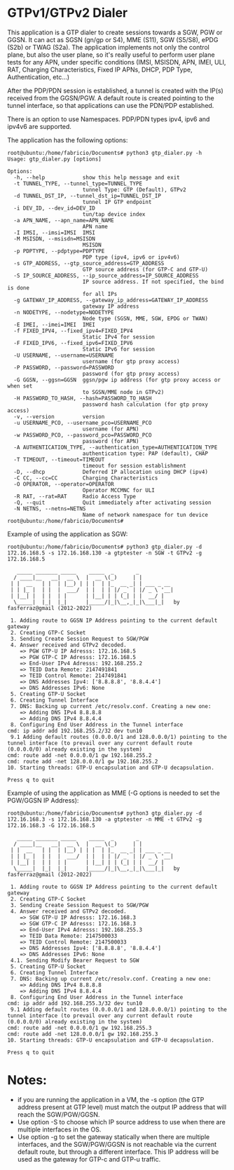 # GTPv1/GTPv2  Dialer
This application is a GTP dialer to create sessions towards a SGW, PGW or GGSN.
It can act as SGSN (gn/gp or S4), MME (S11), SGW (S5/S8), ePDG (S2b) or TWAG (S2a).
The application implements not only the control plane, but also the user plane, so it's really useful to perform user plane tests for any APN, under specific conditions (IMSI, MSISDN, APN, IMEI, ULI, RAT, Charging Characteristics, Fixed IP APNs, DHCP, PDP Type, Authentication, etc...)

After the PDP/PDN session is established, a tunnel is created with the IP(s) received from the GGSN/PGW.
A default route is created pointing to the tunnel interface, so that applications can use the PDN/PDP established.

There is an option to use Namespaces.
PDP/PDN types ipv4, ipv6 and ipv4v6 are supported.

The application has the following options:

```
root@ubuntu:/home/fabricio/Documents# python3 gtp_dialer.py -h
Usage: gtp_dialer.py [options]

Options:
  -h, --help            show this help message and exit
  -t TUNNEL_TYPE, --tunnel_type=TUNNEL_TYPE
                        tunnel Type: GTP (Default), GTPv2
  -d TUNNEL_DST_IP, --tunnel_dst_ip=TUNNEL_DST_IP
                        tunnel IP GTP endpoint
  -i DEV_ID, --dev_id=DEV_ID
                        tun/tap device index
  -a APN_NAME, --apn_name=APN_NAME
                        APN name
  -I IMSI, --imsi=IMSI  IMSI
  -M MSISDN, --msisdn=MSISDN
                        MSISDN
  -p PDPTYPE, --pdptype=PDPTYPE
                        PDP type (ipv4, ipv6 or ipv4v6)
  -s GTP_ADDRESS, --gtp_source_address=GTP_ADDRESS
                        GTP source address (for GTP-C and GTP-U)
  -S IP_SOURCE_ADDRESS, --ip_source_address=IP_SOURCE_ADDRESS
                        IP source address. If not specified, the bind is done
                        for all IPs
  -g GATEWAY_IP_ADDRESS, --gateway_ip_address=GATEWAY_IP_ADDRESS
                        gateway IP address
  -n NODETYPE, --nodetype=NODETYPE
                        Node type (SGSN, MME, SGW, EPDG or TWAN)
  -E IMEI, --imei=IMEI  IMEI
  -f FIXED_IPV4, --fixed_ipv4=FIXED_IPV4
                        Static IPv4 for session
  -F FIXED_IPV6, --fixed_ipv6=FIXED_IPV6
                        Static IPv6 for session
  -U USERNAME, --username=USERNAME
                        username (for gtp proxy access)
  -P PASSWORD, --password=PASSWORD
                        password (for gtp proxy access)
  -G GGSN, --ggsn=GGSN  ggsn/pgw ip address (for gtp proxy access or when set
                        to SGSN/MME node in GTPv2)
  -H PASSWORD_TO_HASH, --hash=PASSWORD_TO_HASH
                        password hash calculation (for gtp proxy access)
  -v, --version         version
  -u USERNAME_PCO, --username_pco=USERNAME_PCO
                        username (for APN)
  -w PASSWORD_PCO, --password_pco=PASSWORD_PCO
                        password (for APN)
  -A AUTHENTICATION_TYPE, --authentication_type=AUTHENTICATION_TYPE
                        authentication type: PAP (default), CHAP
  -T TIMEOUT, --timeout=TIMEOUT
                        timeout for session establishment
  -D, --dhcp            Deferred IP allocation using DHCP (ipv4)
  -C CC, --cc=CC        Charging Characteristics
  -O OPERATOR, --operator=OPERATOR
                        Operator MCCMNC for ULI
  -R RAT, --rat=RAT     Radio Access Type
  -Q, --quit            Quit immediately after activating session
  -N NETNS, --netns=NETNS
                        Name of network namespace for tun device
root@ubuntu:/home/fabricio/Documents# 
```

Example of using the application as SGW:

```
root@ubuntu:/home/fabricio/Documents# python3 gtp_dialer.py -d 172.16.168.5 -s 172.16.168.130 -a gtptester -n SGW -t GTPv2 -g 172.16.168.5

   _____ _______ _____    _____  _       _           
  / ____|__   __|  __ \  |  __ \(_)     | |          
 | |  __   | |  | |__) | | |  | |_  __ _| | ___ _ __ 
 | | |_ |  | |  |  ___/  | |  | | |/ _` | |/ _ \ '__|
 | |__| |  | |  | |      | |__| | | (_| | |  __/ |   
  \_____|  |_|  |_|      |_____/|_|\__,_|_|\___|_|   by fasferraz@gmail (2012-2022)

 1. Adding route to GGSN IP Address pointing to the current default gateway
 2. Creating GTP-C Socket
 3. Sending Create Session Request to SGW/PGW
 4. Answer received and GTPv2 decoded.
    => PGW GTP-U IP Adresss: 172.16.168.5
    => PGW GTP-C IP Adresss: 172.16.168.5
    => End-User IPv4 Adresss: 192.168.255.2
    => TEID Data Remote: 2147491841
    => TEID Control Remote: 2147491841
    => DNS Addresses Ipv4: ['8.8.8.8', '8.8.4.4']
    => DNS Addresses IPv6: None
 5. Creating GTP-U Socket
 6. Creating Tunnel Interface
 7. DNS: Backing up current /etc/resolv.conf. Creating a new one:
    => Adding DNS IPv4 8.8.8.8
    => Adding DNS IPv4 8.8.4.4
 8. Configuring End User Address in the Tunnel interface
cmd: ip addr add 192.168.255.2/32 dev tun10
 9.1 Adding default routes (0.0.0.0/1 and 128.0.0.0/1) pointing to the tunnel interface (to prevail over any current default route (0.0.0.0/0) already existing in the system)
cmd: route add -net 0.0.0.0/1 gw 192.168.255.2
cmd: route add -net 128.0.0.0/1 gw 192.168.255.2
10. Starting threads: GTP-U encapsulation and GTP-U decapsulation.

Press q to quit

```

Example of using the application as MME (-G options is needed to set the PGW/GGSN IP Address):

```
root@ubuntu:/home/fabricio/Documents# python3 gtp_dialer.py -d 172.16.168.3 -s 172.16.168.130 -a gtptester -n MME -t GTPv2 -g 172.16.168.3 -G 172.16.168.5

   _____ _______ _____    _____  _       _           
  / ____|__   __|  __ \  |  __ \(_)     | |          
 | |  __   | |  | |__) | | |  | |_  __ _| | ___ _ __ 
 | | |_ |  | |  |  ___/  | |  | | |/ _` | |/ _ \ '__|
 | |__| |  | |  | |      | |__| | | (_| | |  __/ |   
  \_____|  |_|  |_|      |_____/|_|\__,_|_|\___|_|   by fasferraz@gmail (2012-2022)

 1. Adding route to GGSN IP Address pointing to the current default gateway
 2. Creating GTP-C Socket
 3. Sending Create Session Request to SGW/PGW
 4. Answer received and GTPv2 decoded.
    => SGW GTP-U IP Adresss: 172.16.168.3
    => SGW GTP-C IP Adresss: 172.16.168.3
    => End-User IPv4 Adresss: 192.168.255.3
    => TEID Data Remote: 2147500033
    => TEID Control Remote: 2147500033
    => DNS Addresses Ipv4: ['8.8.8.8', '8.8.4.4']
    => DNS Addresses IPv6: None
 4.1. Sending Modify Bearer Request to SGW
 5. Creating GTP-U Socket
 6. Creating Tunnel Interface
 7. DNS: Backing up current /etc/resolv.conf. Creating a new one:
    => Adding DNS IPv4 8.8.8.8
    => Adding DNS IPv4 8.8.4.4
 8. Configuring End User Address in the Tunnel interface
cmd: ip addr add 192.168.255.3/32 dev tun10
 9.1 Adding default routes (0.0.0.0/1 and 128.0.0.0/1) pointing to the tunnel interface (to prevail over any current default route (0.0.0.0/0) already existing in the system)
cmd: route add -net 0.0.0.0/1 gw 192.168.255.3
cmd: route add -net 128.0.0.0/1 gw 192.168.255.3
10. Starting threads: GTP-U encapsulation and GTP-U decapsulation.

Press q to quit
```

# Notes:
- if you are running the application in a VM, the -s option (the GTP address present at GTP level) must match the output IP address that will reach the SGW/PGW/GGSN.
- Use option -S to choose which IP source address to use when there are multiple interfaces in the OS.
- Use option -g to set the gateway statically when there are multiple interfaces, and the SGW/PGW/GGSN is not reachable via the current default route, but through a different interface. This IP address will be used as the gateway for GTP-c and GTP-u traffic.
